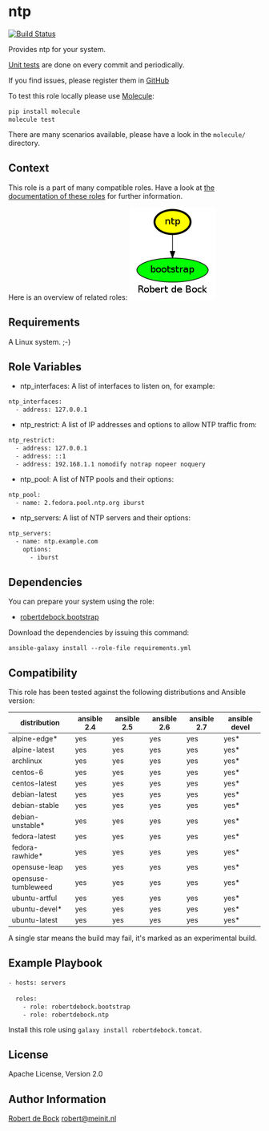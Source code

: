 ntp
=========

[![Build Status](https://travis-ci.org/robertdebock/ansible-role-ntp.svg?branch=master)](https://travis-ci.org/robertdebock/ansible-role-ntp)

Provides ntp for your system.

[Unit tests](https://travis-ci.org/robertdebock/ansible-role-ntp) are done on every commit and periodically.

If you find issues, please register them in [GitHub](https://github.com/robertdebock/ansible-role-ntp/issues)

To test this role locally please use [Molecule](https://github.com/metacloud/molecule):
```
pip install molecule
molecule test
```
There are many scenarios available, please have a look in the `molecule/` directory.

Context
--------
This role is a part of many compatible roles. Have a look at [the documentation of these roles](https://robertdebock.nl/) for further information.

Here is an overview of related roles:
![dependencies](https://raw.githubusercontent.com/robertdebock/drawings/artifacts/ntp.png "Dependency")

Requirements
------------

A Linux system. ;-)

Role Variables
--------------

- ntp_interfaces: A list of interfaces to listen on, for example:

```
ntp_interfaces:
  - address: 127.0.0.1
```

- ntp_restrict: A list of IP addresses and options to allow NTP traffic from:
```
ntp_restrict:
  - address: 127.0.0.1
  - address: ::1
  - address: 192.168.1.1 nomodify notrap nopeer noquery
```

- ntp_pool: A list of NTP pools and their options:
```
ntp_pool:
  - name: 2.fedora.pool.ntp.org iburst
```

- ntp_servers: A list of NTP servers and their options:

```
ntp_servers:
  - name: ntp.example.com
    options:
      - iburst
```

Dependencies
------------

You can prepare your system using the role:

- [robertdebock.bootstrap](https://travis-ci.org/robertdebock/ansible-role-bootstrap)

Download the dependencies by issuing this command:
```
ansible-galaxy install --role-file requirements.yml
```

Compatibility
-------------

This role has been tested against the following distributions and Ansible version:

|distribution|ansible 2.4|ansible 2.5|ansible 2.6|ansible 2.7|ansible devel|
|------------|-----------|-----------|-----------|-----------|-------------|
|alpine-edge*|yes|yes|yes|yes|yes*|
|alpine-latest|yes|yes|yes|yes|yes*|
|archlinux|yes|yes|yes|yes|yes*|
|centos-6|yes|yes|yes|yes|yes*|
|centos-latest|yes|yes|yes|yes|yes*|
|debian-latest|yes|yes|yes|yes|yes*|
|debian-stable|yes|yes|yes|yes|yes*|
|debian-unstable*|yes|yes|yes|yes|yes*|
|fedora-latest|yes|yes|yes|yes|yes*|
|fedora-rawhide*|yes|yes|yes|yes|yes*|
|opensuse-leap|yes|yes|yes|yes|yes*|
|opensuse-tumbleweed|yes|yes|yes|yes|yes*|
|ubuntu-artful|yes|yes|yes|yes|yes*|
|ubuntu-devel*|yes|yes|yes|yes|yes*|
|ubuntu-latest|yes|yes|yes|yes|yes*|

A single star means the build may fail, it's marked as an experimental build.

Example Playbook
----------------

```
- hosts: servers

  roles:
    - role: robertdebock.bootstrap
    - role: robertdebock.ntp
```

Install this role using `galaxy install robertdebock.tomcat`.

License
-------

Apache License, Version 2.0

Author Information
------------------

[Robert de Bock](https://robertdebock.nl/) <robert@meinit.nl>
